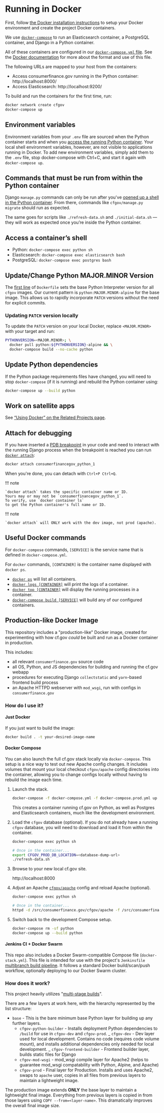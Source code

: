 # Running in Docker

First, follow
[the Docker installation instructions](installation.md#docker-based-installation)
to setup your Docker environment and create the project Docker containers.

We use [`docker-compose`](https://docs.docker.com/compose/reference/overview/)
to run an Elasticsearch container, a PostgreSQL container,
and Django in a Python container.

All of these containers are configured in our
[`docker-compose.yml` file](https://github.com/cfpb/consumerfinance.gov/blob/main/docker-compose.yml).
See the [Docker documentation](https://docs.docker.com/compose/compose-file/)
for more about the format and use of this file.

The following URLs are mapped to your host from the containers:

- Access consumerfinance.gov running in the Python container: http://localhost:8000/
- Access Elasticsearch: http://localhost:9200/

To build and run the containers for the first time, run:

```bash
docker network create cfgov
docker-compose up
```

## Environment variables

Environment variables from your `.env` file are sourced
when the Python container starts
and when you [access the running Python container](#access-a-containers-shell).
Your local shell environment variables, however,
are not visible to applications running in Docker.
To add new environment variables, simply add them to the `.env` file,
stop docker-compose with Ctrl+C,
and start it again with `docker-compose up`.

## Commands that must be run from within the Python container

Django `manage.py` commands can only be run after you've
[opened up a shell in the Python container](#access-a-containers-shell).
From there, commands like `cfgov/manage.py migrate` should run as expected.

The same goes for scripts like `./refresh-data.sh` and `./initial-data.sh` —
they will work as expected once you’re inside the Python container.

## Access a container’s shell

- Python: `docker-compose exec python sh`
- Elasticsearch: `docker-compose exec elasticsearch bash`
- PostgreSQL: `docker-compose exec postgres bash`

## Update/Change Python MAJOR.MINOR Version

The [first line](https://github.com/cfpb/consumerfinance.gov/tree/main/Dockerfile)
of `Dockerfile` sets the base Python Interpreter version for all `cfgov`
images. Our current pattern is `python:MAJOR.MINOR-alpine` for the base image.
This allows us to rapidly incorporate `PATCH` versions without the need
for explicit commits.

### Updating `PATCH` version locally

To update the `PATCH` version on your local Docker, replace `<MAJOR.MINOR>`
with your target and run:

```bash
PYTHONVERSION=<MAJOR.MINOR>; \
  docker pull python:${PYTHONVERSION}-alpine && \
  docker-compose build --no-cache python
```

## Update Python dependencies

If the Python package requirements files have changed,
you will need to stop `docker-compose` (if it is running)
and rebuild the Python container using:

```bash
docker-compose up --build python
```

## Work on satellite apps

See [“Using Docker” on the Related Projects page](related-projects.md#using-docker).

## Attach for debugging

If you have inserted a [PDB breakpoint](https://docs.python.org/3/library/pdb.html) in your code
and need to interact with the running Django process when the breakpoint is reached
you can run [`docker attach`](https://docs.docker.com/engine/reference/commandline/attach/):

```bash
docker attach consumerfinancegov_python_1
```

When you're done, you can detach with `Ctrl+P Ctrl+Q`.

!!! note

    `docker attach` takes the specific container name or ID.
    Yours may or may not be `consumerfinancegov_python_1`.
    To verify, use `docker container ls`
    to get the Python container's full name or ID.

!!! note

    `docker attach` will ONLY work with the dev image, not prod (apache).

## Useful Docker commands

For `docker-compose` commands,
`[SERVICE]` is the service name that is defined in `docker-compose.yml`.

For `docker` commands, `[CONTAINER]` is the container name displayed with `docker ps`.

- [`docker ps`](https://docs.docker.com/engine/reference/commandline/ps/)
  will list all containers.
- [`docker logs [CONTAINER]`](https://docs.docker.com/engine/reference/commandline/logs/)
  will print the logs of a container.
- [`docker top [CONTAINER]`](https://docs.docker.com/engine/reference/commandline/top/)
  will display the running processes in a container.
- [`docker-compose build [SERVICE]`](https://docs.docker.com/compose/reference/build/)
  will build any of our configured containers.

## Production-like Docker Image

This repository includes a "production-like" Docker image, created for
experimenting with how cf.gov _could_ be built and run as a Docker
container in production.

This includes:

- all relevant `consumerfinance.gov` source code
- all OS, Python, and JS dependencies for building and running the cf.gov webapp
- procedures for executing Django `collectstatic` and `yarn`-based frontend build process
- an Apache HTTPD webserver with `mod_wsgi`, run with configs in `consumerfinance.gov`

### How do I use it?

#### Just Docker

If you just want to build the image:

```bash
docker build . -t your-desired-image-name
```

#### Docker Compose

You can also launch the full cf.gov stack locally via `docker-compose`. This setup is
a nice way to test out new Apache config changes. It includes volumes that mount your
local checkout `cfgov/apache` config directories into the container, allowing you to
change configs locally without having to rebuild the image each time.

1. Launch the stack.

   ```bash
   docker-compose -f docker-compose.yml -f docker-compose.prod.yml up --build
   ```

   This creates a container running cf.gov on Python, as well as
   Postgres and Elasticsearch containers, much like the development environment.

1. Load the `cfgov` database (optional). If you do not already have a running
   `cfgov` database, you will need to download and load it from within the container.

   ```bash
   docker-compose exec python sh

   # Once in the container...
   export CFGOV_PROD_DB_LOCATION=<database-dump-url>
   ./refresh-data.sh
   ```

1. Browse to your new local cf.gov site.

   http://localhost:8000

1. Adjust an Apache [`cfgov/apache`](https://github.com/cfpb/consumerfinance.gov/tree/main/cfgov/apache)
   config and reload Apache (optional).

   ```bash
   docker-compose exec python sh

   # Once in the container...
   httpd -d /src/consumerfinance.gov/cfgov/apache -f /src/consumerfinance.gov/cfgov/apache/conf/httpd.conf -k restart
   ```

1. Switch back to the development Compose setup.

   ```bash
   docker-compose rm -sf python
   docker-compose up --build python
   ```

#### Jenkins CI + Docker Swarm

This repo also includes a Docker Swarm-compatible Compose file
(`docker-stack.yml`).
This file is intended for use with the project's `Jenkinsfile`
[multibranch build pipeline](https://jenkins.io/doc/tutorials/build-a-multibranch-pipeline-project/).
It follows a standard Docker build/scan/push workflow,
optionally deploying to our Docker Swarm cluster.

### How does it work?

This project heavily utilizes
"[multi-stage builds](https://docs.docker.com/develop/develop-images/multistage-build/)".

There are a few layers at work here, with the hierarchy represented by the list structure:

- `base` - This is the bare minimum base Python layer for building up any further layers.
  - `cfgov-python-builder` - Installs deployment Python dependencies to `/build` for use
    in `cfgov-dev` and `cfgov-prod`.
    _ `cfgov-dev` - Dev layer used for local development. Contains no code
    (requires code volume mount), and installs additional dependencies only needed for local development.
    _ `cfgov-frontend-builder` - Frontend builder layer, builds static files for Django
  - `cfgov-mod-wsgi` - mod_wsgi compile layer for Apache2
    (helps to guarantee mod_wsgi compatability with Python, Alpine, and Apache)
  - `cfgov-prod` - Final layer for Production. Installs and uses Apache2,
    swaps to `apache` user, copies in all files from previous layers to maintain a lightweight image.

The production image extends **ONLY** the base layer to maintain a lightweight final image.
Everything from previous layers is copied in from those layers using `COPY --from=<layer-name>`.
This dramatically improves the overall final image size.
